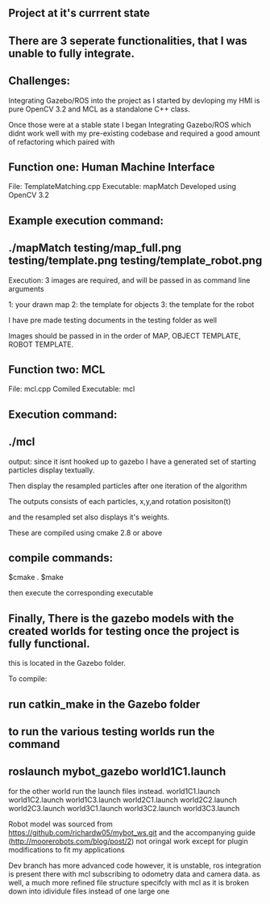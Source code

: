 Project at it's currrent state
---
There are 3 seperate functionalities, that I was unable to fully integrate.
---
Challenges:
---
Integrating Gazebo/ROS into the project as I started by devloping my HMI is pure OpenCV 3.2 and MCL as a standalone C++ class.

Once those were at a stable state I began Integrating Gazebo/ROS which didnt work well with my pre-existing codebase and required a good amount of refactoring which paired with


Function one: Human Machine Interface
---
File: TemplateMatching.cpp
Executable: mapMatch
Developed using OpenCV 3.2


Example execution command: 
---
./mapMatch testing/map_full.png testing/template.png testing/template_robot.png
---
Execution: 3 images are required, and will be passed in as command line arguments

1: your drawn map
2: the template for objects
3: the template for the robot


I have pre made testing documents in the testing folder as well

Images should be passed in in the order of MAP, OBJECT TEMPLATE, ROBOT TEMPLATE.


Function two: MCL
---
File: mcl.cpp
Comiled Executable: mcl

Execution command:
---
./mcl
---

output: since it isnt hooked up to gazebo I have a generated set of starting particles display textually.

Then display the resampled particles after one iteration of the algorithm 

The outputs consists of each particles, x,y,and rotation posisiton(t) 

and the resampled set also displays it's weights.



 

These are compiled using cmake 2.8 or above

compile commands:
---

$cmake .
$make

then execute the corresponding executable



Finally,
There is the gazebo models with the created worlds for testing once the project is fully functional.
---

this is located in the Gazebo folder.

To compile:

run catkin_make in the Gazebo folder
---

to run the various testing worlds run the command 
---
roslaunch mybot_gazebo world1C1.launch 
---

for the other world run the launch files instead.
world1C1.launch
world1C2.launch
world1C3.launch
world2C1.launch
world2C2.launch
world2C3.launch
world3C1.launch
world3C2.launch
world3C3.launch


Robot model was sourced from https://github.com/richardw05/mybot_ws.git and the accompanying guide (http://moorerobots.com/blog/post/2) not oringal work except for plugin modifications to fit my applications

Dev branch has more advanced code however, it is unstable, ros integration is present there with mcl subscribing to odometry data and camera data. as well, a much more refined file structure specifcly with mcl as it is broken down into idividule files instead of one large one

